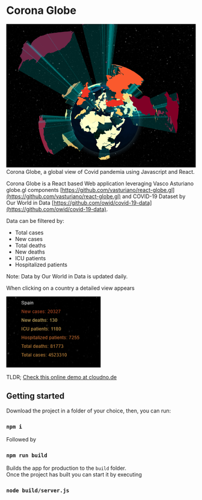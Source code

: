# Corona Globe
![Corona Globe](/project-images/polygons.png)
Corona Globe, a global view of Covid pandemia using Javascript and React.

Corona Globe is a React based Web application leveraging Vasco Asturiano globe.gl components [https://github.com/vasturiano/react-globe.gl](https://github.com/vasturiano/react-globe.gl) and COVID-19 Dataset by Our World in Data [https://github.com/owid/covid-19-data](https://github.com/owid/covid-19-data).

Data can be filtered by:

* Total cases
* New cases
* Total deaths
* New deaths
* ICU patients
* Hospitalized patients

Note: Data by Our World in Data is updated daily.

When clicking on a country a detailed view appears

![Detailed view](/project-images/details.png)

TLDR; [Check this online demo at cloudno.de](http://coronaglobe.cloudno.de/)


## Getting started

Download the project in a folder of your choice, then, you can run:

### `npm i`

Followed by 

### `npm run build`

Builds the app for production to the `build` folder.\
Once the project has built you can start it by executing

### `node build/server.js`
